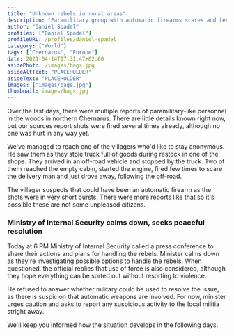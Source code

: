 ```yaml
---
title: "Unknown rebels in rural areas"
description: "Paramilitary group with automatic firearms scares and terrorizes the villagers in norhern Chernarus."
author: "Daniel Spadel"
profiles: ["Daniel Spadel"]
profileURL: /profiles/daniel-spadel
category: ["World"]
tags: ["Chernarus", "Europe"]
date: 2021-04-14T17:31:47+02:00
asidePhoto: /images/bags.jpg
asideAltText: "PLACEHOLDER"
asideText: "PLACEHOLDER"
images: ["images/bags.jpg"]
thumbnail: images/bags.jpg
---
```


Over the last days, there were multiple reports of paramilitary-like personnel in the woods in northern Chernarus. There are little details known right now, but our sources report shots were fired several times already, although no one was hurt in any way yet.

We've managed to reach one of the villagers who'd like to stay anonymous. He saw them as they stole truck full of goods during restock in one of the shops. They arrived in an off-road vehicle and stopped by the truck. Two of them reached the empty cabin, started the engine, fired few times to scare the delivery man and just drove away, following the off-road.

The villager suspects that could have been an automatic firearm as the shots were in very short bursts. There were more reports like that so it's possible these are not some unpleased citizens.

### Ministry of Internal Security calms down, seeks peaceful resolution

Today at 6 PM Ministry of Internal Security called a press conference to share their actions and plans for handling the rebels. Minister calms down as they're investigating possible options to handle the rebels. When questioned, the official replies that use of force is also considered, although they hope everything can be sorted out without resorting to violence.

He refused to answer whether military could be used to resolve the issue, as there is suspicion that automatic weapons are involved. For now, minister urges caution and asks to report any suspicious activity to the local militia stright away.

We'll keep you informed how the situation develops in the following days.

